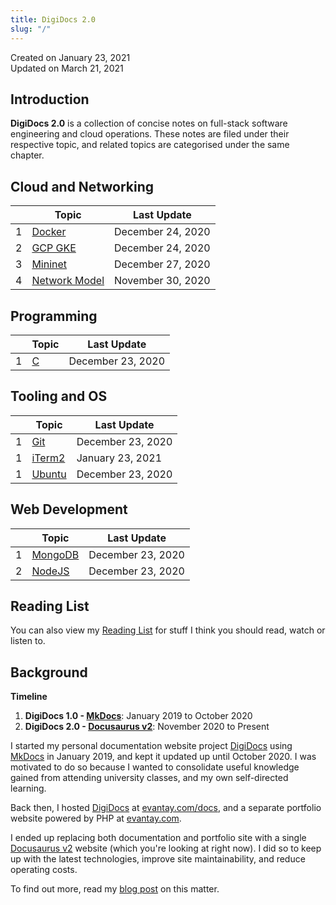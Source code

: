 ```yaml
---
title: DigiDocs 2.0
slug: "/"
---
```


Created on January 23, 2021  
Updated on March 21, 2021

## Introduction

**DigiDocs 2.0** is a collection of concise notes on full-stack software engineering and cloud operations. These notes are filed under their respective topic, and related topics are categorised under the same chapter.

## Cloud and Networking

|     | Topic                          | Last Update       |
| --- | ------------------------------ | ----------------- |
| 1   | [Docker](docker-cheatsheet)    | December 24, 2020 |
| 2   | [GCP GKE](gcp-gke-cheatsheet)  | December 24, 2020 |
| 3   | [Mininet](mininet-setup)       | December 27, 2020 |
| 4   | [Network Model](network-model) | November 30, 2020 |

## Programming

|     | Topic             | Last Update       |
| --- | ----------------- | ----------------- |
| 1   | [C](c-cheatsheet) | December 23, 2020 |

## Tooling and OS

|     | Topic                          | Last Update       |
| --- | ------------------------------ | ----------------- |
| 1   | [Git](git-cheatsheet)          | December 23, 2020 |
| 1   | [iTerm2](iterm2-cheatsheet)    | January 23, 2021  |
| 1   | [Ubuntu](os-ubuntu-cheatsheet) | December 23, 2020 |

## Web Development

|     | Topic                        | Last Update       |
| --- | ---------------------------- | ----------------- |
| 1   | [MongoDB](mongodb-setup)     | December 23, 2020 |
| 2   | [NodeJS](nodejs-auto-reload) | December 23, 2020 |

## Reading List

You can also view my [Reading List](reading-list) for stuff I think you should read, watch or listen to.

## Background

**Timeline**

1. **DigiDocs 1.0 - [MkDocs](https://www.mkdocs.org/)**: January 2019 to October 2020
1. **DigiDocs 2.0 - [Docusaurus v2](https://v2.docusaurus.io/)**: November 2020 to Present

I started my personal documentation website project [DigiDocs](https://digipie.github.io/digidocs/) using [MkDocs](https://www.mkdocs.org/) in January 2019, and kept it updated up until October 2020. I was motivated to do so because I wanted to consolidate useful knowledge gained from attending university classes, and my own self-directed learning.

Back then, I hosted [DigiDocs](https://digipie.github.io/digidocs/) at [evantay.com/docs](https://www.evantay.com/docs/), and a separate portfolio website powered by PHP at [evantay.com](https://www.evantay.com).

I ended up replacing both documentation and portfolio site with a single [Docusaurus v2](https://v2.docusaurus.io/) website (which you're looking at right now). I did so to keep up with the latest technologies, improve site maintainability, and reduce operating costs.

To find out more, read my [blog post](../blog/history) on this matter.
